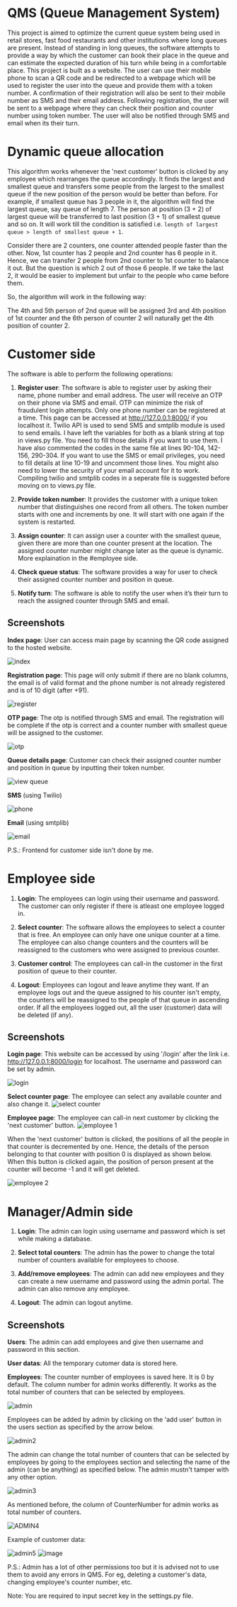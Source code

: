 # QMS (Queue Management System)
This project is aimed to optimize the current queue system being used in retail
stores, fast food restaurants and other institutions where long queues are present.
Instead of standing in long queues, the software attempts to provide a way by which
the customer can book their place in the queue and can estimate the expected
duration of his turn while being in a comfortable place. This project is built as a
website. The user can use their mobile phone to scan a QR code and be redirected to a webpage which will be used to register the user into
the queue and provide them with a token number. A confirmation of their registration will also
be sent to their mobile number as SMS and their email address. Following
registration, the user will be sent to a webpage where they can check their position and counter number using token number. 
The user will also be notified through SMS and email when its their turn.

# Dynamic queue allocation
This algorithm works whenever the 'next customer' button is clicked by any employee which rearranges the queue accordingly. It finds the largest and smallest queue and transfers some people from the largest to the smallest queue if the new position of the person would be better than before. For example, if smallest queue has 3 people in it, the algorithm will find the largest queue, say queue of length 7. The person at position (3 + 2) of largest queue will be transferred to last position (3 + 1) of smallest queue and so on. It will work till the condition is satisfied i.e. ```length of largest queue > length of smallest queue + 1```.

Consider there are 2 counters, one counter attended people faster than the other. Now, 1st counter has 2 people and 2nd counter has 6 people in it.
Hence, we can transfer 2 people from 2nd counter to 1st counter to balance it out. But the question is which 2 out of those 6 people.
If we take the last 2, it would be easier to implement but unfair to the people who came before them. 

So, the algorithm will work in the following way:

The 4th and 5th person of 2nd queue will be assigned 3rd and 4th position of 1st counter and the 6th person of counter 2 will naturally get the 4th position of counter 2.
            

# Customer side
The software is able to perform the following operations:
1. **Register user**: The software is able to register user by asking their name, phone number
and email address. The user will receive an OTP on their phone via SMS and email.
OTP can minimize the risk of fraudulent login attempts. Only one phone number can be registered at a time. 
This page can be accessed at http://127.0.0.1:8000/ if you localhost it. Twilio API is used to send SMS and smtplib module is used to send emails. I have left the variables for both as a blank string at top in views.py file. You need to fill those details if you want to use them. I have also commented the codes in the same file at lines 90-104, 142-156, 290-304. If you want to use the SMS or email privileges, you need to fill details at line 10-19 and uncomment those lines. You might also need to lower the security of your email account for it to work. Compiling twilio and smtplib codes in a seperate file is suggested before moving on to views.py file.

2. **Provide token number**: It provides the customer with a unique token number that distinguishes
one record from all others. The token number starts with one and increments by one. It will start with one again if the system is restarted.

3. **Assign counter**: It can assign user a counter with the smallest queue,
given there are more than one counter present at the location. The assigned counter number might change later as the queue is dynamic. More explaination in the #employee side.

4. **Check queue status**: The software provides a way for user to check their assigned counter number and position in queue.

5. **Notify turn**: The software is able to notify the user when it’s their turn to reach
the assigned counter through SMS and email.

## Screenshots

**Index page**: User can access main page by scanning the QR code assigned to the hosted website.

![index](https://user-images.githubusercontent.com/67970877/150690882-bc540f4e-52d0-409a-9577-6f45d40e7f88.PNG)

**Registration page**: This page will only submit if there are no blank columns, the email is of valid format and the phone number is not already registered and is of 10 digit (after +91).

![register](https://user-images.githubusercontent.com/67970877/150690983-549f507d-5345-4b7e-8ec1-e2b249d184bb.PNG)

**OTP page**: The otp is notified through SMS and email. The registration will be complete if the otp is correct and a counter number with smallest queue will be assigned to the customer. 

![otp](https://user-images.githubusercontent.com/67970877/150690278-7eba1a13-1cbe-4837-aa11-3a07c30b3542.PNG)

**Queue details page**: Customer can check their assigned counter number and position in queue by inputting their token number.

![view queue](https://user-images.githubusercontent.com/67970877/150691132-efbd614e-c5bb-434d-84e8-0d8a3088e7f4.PNG)

**SMS** (using Twilio)

![phone](https://user-images.githubusercontent.com/67970877/150690633-843b34e0-3b34-4ddc-85f9-00b943c64704.jpeg)

**Email** (using smtplib)

![email](https://user-images.githubusercontent.com/67970877/150690637-2958e310-cf39-4c65-aaf5-0cfe07c8f316.PNG)

P.S.: Frontend for customer side isn't done by me.

# Employee side
1. **Login**: The employees can login using their username and password. The customer can only register if there is atleast one employee logged in.

2. **Select counter**: The software allows the employees to select a counter that is free. An employee can only have one unique counter at a time. The employee can also change counters and the counters will be reassigned to the customers who were assigned to previous counter.

3. **Customer control**: The employees can call-in the customer in the first position of queue to their counter. 

4. **Logout**: Employees can logout and leave anytime they want. If an employee logs out and the queue assigned to his counter isn't empty, the counters will be reassigned to the people of that queue in ascending order. If all the employees logged out, all the user (customer) data will be deleted (if any).

## Screenshots
**Login page**: This website can be accessed by using '/login' after the link i.e. http://127.0.0.1:8000/login for localhost. The username and password can be set by admin.

![login](https://user-images.githubusercontent.com/67970877/150784909-f531f2a4-76d6-41c5-8422-f605cfa44aaa.PNG)

**Select counter page**: The employee can select any available counter and also change it.
![select counter](https://user-images.githubusercontent.com/67970877/150784960-42ef6272-aeda-43ed-9036-d1791b43f0f7.PNG)

**Employee page**: The employee can call-in next customer by clicking the 'next customer' button. 
![employee 1](https://user-images.githubusercontent.com/67970877/150784983-b89fc2ae-7d80-40a6-a6bc-8aeb4070f807.PNG)

When the 'next customer' button is clicked, the positions of all the people in that counter is decremented by one. Hence, the details of the person belonging to that counter with position 0 is displayed as shown below. When this button is clicked again, the position of person present at the counter will become -1 and it will get deleted.

![employee 2](https://user-images.githubusercontent.com/67970877/150784994-da7c4b31-17b5-4c47-b35b-c166721f474c.PNG)


# Manager/Admin side
1. **Login**: The admin can login using username and password which is set while making a database.

2. **Select total counters**: The admin has the power to change the total number of counters available for employees to choose.

3. **Add/remove employees**: The admin can add new employees and they can create a new username and password using the admin portal. The admin can also remove any employee.

4. **Logout**: The admin can logout anytime.

## Screenshots
**Users**: The admin can add employees and give then username and password in this section.

**User datas**: All the temporary cutomer data is stored here.

**Employees**: The counter number of employees is saved here. It is 0 by default. The column number for admin works differently. It works as the total number of counters that can be selected by employees.

![admin](https://user-images.githubusercontent.com/67970877/150790593-529322f5-3f7e-414a-80f6-149f00c49747.PNG)


Employees can be added by admin by clicking on the 'add user' button in the users section as specified by the arrow below.

![admin2](https://user-images.githubusercontent.com/67970877/150790607-4969ebb8-9835-4356-83d5-27a64f26f149.PNG)


The admin can change the total number of counters that can be selected by employees by going to the employees section and selecting the name of the admin (can be anything) as specified below. The admin mustn't tamper with any other option.

![admin3](https://user-images.githubusercontent.com/67970877/150790632-9a12289d-ee98-4ccd-822b-0cb88c4d5b0c.PNG)


As mentioned before, the column of CounterNumber for admin works as total number of counters.

![ADMIN4](https://user-images.githubusercontent.com/67970877/150790645-7c5a886f-4feb-4082-ae6b-f18cabee8e9a.png)


Example of customer data:

![admin5](https://user-images.githubusercontent.com/67970877/150790659-c0007edd-f44e-4a77-884d-cd37dfd43314.PNG)
![image](https://user-images.githubusercontent.com/67970877/150793832-453630d2-1d23-4efe-a59f-3e9d04bb1909.png)

P.S.: Admin has a lot of other permissions too but it is advised not to use them to avoid any errors in QMS. For eg, deleting a customer's data, changing employee's counter number, etc.

Note: You are required to input secret key in the settings.py file.

